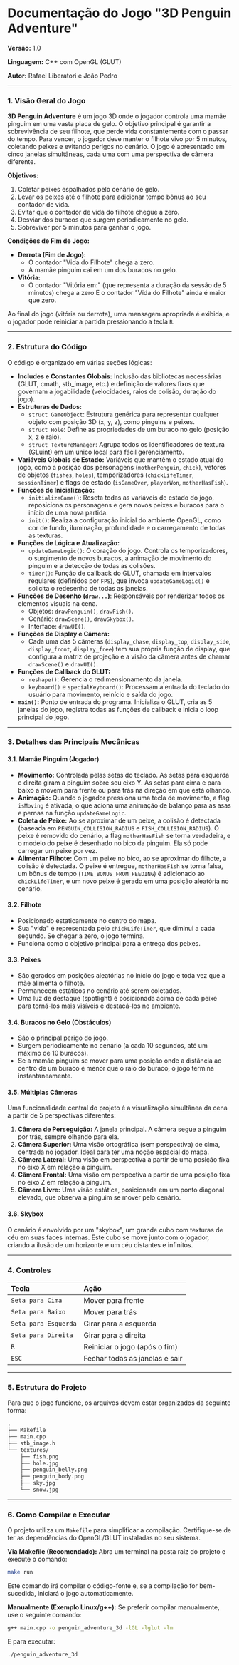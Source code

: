 # Documentação do Jogo "3D Penguin Adventure"

**Versão:** 1.0

**Linguagem:** C++ com OpenGL (GLUT)

**Autor:** Rafael Liberatori e João Pedro

---

### 1. Visão Geral do Jogo

**3D Penguin Adventure** é um jogo 3D onde o jogador controla uma mamãe pinguim em uma vasta placa de gelo. O objetivo principal é garantir a sobrevivência de seu filhote, que perde vida constantemente com o passar do tempo. Para vencer, o jogador deve manter o filhote vivo por 5 minutos, coletando peixes e evitando perigos no cenário. O jogo é apresentado em cinco janelas simultâneas, cada uma com uma perspectiva de câmera diferente.

**Objetivos:**
1.  Coletar peixes espalhados pelo cenário de gelo.
2.  Levar os peixes até o filhote para adicionar tempo bônus ao seu contador de vida.
3.  Evitar que o contador de vida do filhote chegue a zero.
4.  Desviar dos buracos que surgem periodicamente no gelo.
5.  Sobreviver por 5 minutos para ganhar o jogo.

**Condições de Fim de Jogo:**
*   **Derrota (Fim de Jogo):**
    *   O contador "Vida do Filhote" chega a zero.
    *   A mamãe pinguim cai em um dos buracos no gelo.
*   **Vitória:**
    *   O contador "Vitória em:" (que representa a duração da sessão de 5 minutos) chega a zero E o contador "Vida do Filhote" ainda é maior que zero.

Ao final do jogo (vitória ou derrota), uma mensagem apropriada é exibida, e o jogador pode reiniciar a partida pressionando a tecla `R`.

---

### 2. Estrutura do Código

O código é organizado em várias seções lógicas:

*   **Includes e Constantes Globais:** Inclusão das bibliotecas necessárias (GLUT, cmath, stb_image, etc.) e definição de valores fixos que governam a jogabilidade (velocidades, raios de colisão, duração do jogo).
*   **Estruturas de Dados:**
    *   `struct GameObject`: Estrutura genérica para representar qualquer objeto com posição 3D (x, y, z), como pinguins e peixes.
    *   `struct Hole`: Define as propriedades de um buraco no gelo (posição x, z e raio).
    *   `struct TextureManager`: Agrupa todos os identificadores de textura (GLuint) em um único local para fácil gerenciamento.
*   **Variáveis Globais de Estado:** Variáveis que mantêm o estado atual do jogo, como a posição dos personagens (`motherPenguin`, `chick`), vetores de objetos (`fishes`, `holes`), temporizadores (`chickLifeTimer`, `sessionTimer`) e flags de estado (`isGameOver`, `playerWon`, `motherHasFish`).
*   **Funções de Inicialização:**
    *   `initializeGame()`: Reseta todas as variáveis de estado do jogo, reposiciona os personagens e gera novos peixes e buracos para o início de uma nova partida.
    *   `init()`: Realiza a configuração inicial do ambiente OpenGL, como cor de fundo, iluminação, profundidade e o carregamento de todas as texturas.
*   **Funções de Lógica e Atualização:**
    *   `updateGameLogic()`: O coração do jogo. Controla os temporizadores, o surgimento de novos buracos, a animação de movimento do pinguim e a detecção de todas as colisões.
    *   `timer()`: Função de callback do GLUT, chamada em intervalos regulares (definidos por `FPS`), que invoca `updateGameLogic()` e solicita o redesenho de todas as janelas.
*   **Funções de Desenho (`draw...`)**: Responsáveis por renderizar todos os elementos visuais na cena.
    *   Objetos: `drawPenguin()`, `drawFish()`.
    *   Cenário: `drawScene()`, `drawSkybox()`.
    *   Interface: `drawUI()`.
*   **Funções de Display e Câmera:**
    *   Cada uma das 5 câmeras (`display_chase`, `display_top`, `display_side`, `display_front`, `display_free`) tem sua própria função de display, que configura a matriz de projeção e a visão da câmera antes de chamar `drawScene()` e `drawUI()`.
*   **Funções de Callback do GLUT:**
    *   `reshape()`: Gerencia o redimensionamento da janela.
    *   `keyboard()` e `specialKeyboard()`: Processam a entrada do teclado do usuário para movimento, reinício e saída do jogo.
*   **`main()`:** Ponto de entrada do programa. Inicializa o GLUT, cria as 5 janelas do jogo, registra todas as funções de callback e inicia o loop principal do jogo.

---

### 3. Detalhes das Principais Mecânicas

#### 3.1. Mamãe Pinguim (Jogador)
*   **Movimento:** Controlada pelas setas do teclado. As setas para esquerda e direita giram a pinguim sobre seu eixo Y. As setas para cima e para baixo a movem para frente ou para trás na direção em que está olhando.
*   **Animação:** Quando o jogador pressiona uma tecla de movimento, a flag `isMoving` é ativada, o que aciona uma animação de balanço para as asas e pernas na função `updateGameLogic`.
*   **Coleta de Peixe:** Ao se aproximar de um peixe, a colisão é detectada (baseada em `PENGUIN_COLLISION_RADIUS` e `FISH_COLLISION_RADIUS`). O peixe é removido do cenário, a flag `motherHasFish` se torna verdadeira, e o modelo do peixe é desenhado no bico da pinguim. Ela só pode carregar um peixe por vez.
*   **Alimentar Filhote:** Com um peixe no bico, ao se aproximar do filhote, a colisão é detectada. O peixe é entregue, `motherHasFish` se torna falsa, um bônus de tempo (`TIME_BONUS_FROM_FEEDING`) é adicionado ao `chickLifeTimer`, e um novo peixe é gerado em uma posição aleatória no cenário.

#### 3.2. Filhote
*   Posicionado estaticamente no centro do mapa.
*   Sua "vida" é representada pelo `chickLifeTimer`, que diminui a cada segundo. Se chegar a zero, o jogo termina.
*   Funciona como o objetivo principal para a entrega dos peixes.

#### 3.3. Peixes
*   São gerados em posições aleatórias no início do jogo e toda vez que a mãe alimenta o filhote.
*   Permanecem estáticos no cenário até serem coletados.
*   Uma luz de destaque (spotlight) é posicionada acima de cada peixe para torná-los mais visíveis e destacá-los no ambiente.

#### 3.4. Buracos no Gelo (Obstáculos)
*   São o principal perigo do jogo.
*   Surgem periodicamente no cenário (a cada 10 segundos, até um máximo de 10 buracos).
*   Se a mamãe pinguim se mover para uma posição onde a distância ao centro de um buraco é menor que o raio do buraco, o jogo termina instantaneamente.

#### 3.5. Múltiplas Câmeras
Uma funcionalidade central do projeto é a visualização simultânea da cena a partir de 5 perspectivas diferentes:
1.  **Câmera de Perseguição:** A janela principal. A câmera segue a pinguim por trás, sempre olhando para ela.
2.  **Câmera Superior:** Uma visão ortográfica (sem perspectiva) de cima, centrada no jogador. Ideal para ter uma noção espacial do mapa.
3.  **Câmera Lateral:** Uma visão em perspectiva a partir de uma posição fixa no eixo X em relação à pinguim.
4.  **Câmera Frontal:** Uma visão em perspectiva a partir de uma posição fixa no eixo Z em relação à pinguim.
5.  **Câmera Livre:** Uma visão estática, posicionada em um ponto diagonal elevado, que observa a pinguim se mover pelo cenário.

#### 3.6. Skybox
O cenário é envolvido por um "skybox", um grande cubo com texturas de céu em suas faces internas. Este cubo se move junto com o jogador, criando a ilusão de um horizonte e um céu distantes e infinitos.

---

### 4. Controles

| Tecla                | Ação                           |
| :------------------- | :----------------------------- |
| `Seta para Cima`     | Mover para frente              |
| `Seta para Baixo`    | Mover para trás                |
| `Seta para Esquerda` | Girar para a esquerda          |
| `Seta para Direita`  | Girar para a direita           |
| `R`                  | Reiniciar o jogo (após o fim)  |
| `ESC`                | Fechar todas as janelas e sair |

---

### 5. Estrutura do Projeto

Para que o jogo funcione, os arquivos devem estar organizados da seguinte forma:

```txt
.
├── Makefile
├── main.cpp
├── stb_image.h
└── textures/
    ├── fish.png
    ├── hole.jpg
    ├── penguin_belly.png
    ├── penguin_body.png
    ├── sky.jpg
    └── snow.jpg
```
---

### 6. Como Compilar e Executar

O projeto utiliza um `Makefile` para simplificar a compilação. Certifique-se de ter as dependências do OpenGL/GLUT instaladas no seu sistema.

**Via Makefile (Recomendado):**
Abra um terminal na pasta raiz do projeto e execute o comando:
```sh
make run
```
Este comando irá compilar o código-fonte e, se a compilação for bem-sucedida, iniciará o jogo automaticamente.

**Manualmente (Exemplo Linux/g++):**
Se preferir compilar manualmente, use o seguinte comando:
```sh
g++ main.cpp -o penguin_adventure_3d -lGL -lglut -lm
```
E para executar:
```sh
./penguin_adventure_3d
```
